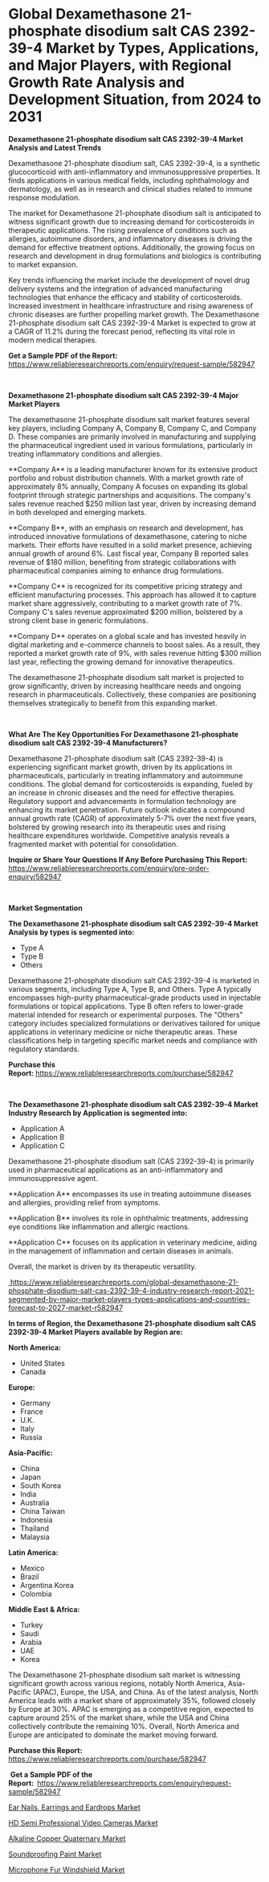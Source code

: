 <p><h1>Global Dexamethasone 21-phosphate disodium salt CAS 2392-39-4 Market by Types, Applications, and Major Players, with Regional Growth Rate Analysis and Development Situation, from 2024 to 2031</h1></p><p><strong>Dexamethasone 21-phosphate disodium salt CAS 2392-39-4 Market Analysis and Latest Trends</strong></p>
<p><p>Dexamethasone 21-phosphate disodium salt, CAS 2392-39-4, is a synthetic glucocorticoid with anti-inflammatory and immunosuppressive properties. It finds applications in various medical fields, including ophthalmology and dermatology, as well as in research and clinical studies related to immune response modulation. </p><p>The market for Dexamethasone 21-phosphate disodium salt is anticipated to witness significant growth due to increasing demand for corticosteroids in therapeutic applications. The rising prevalence of conditions such as allergies, autoimmune disorders, and inflammatory diseases is driving the demand for effective treatment options. Additionally, the growing focus on research and development in drug formulations and biologics is contributing to market expansion.</p><p>Key trends influencing the market include the development of novel drug delivery systems and the integration of advanced manufacturing technologies that enhance the efficacy and stability of corticosteroids. Increased investment in healthcare infrastructure and rising awareness of chronic diseases are further propelling market growth. The Dexamethasone 21-phosphate disodium salt CAS 2392-39-4 Market is expected to grow at a CAGR of 11.2% during the forecast period, reflecting its vital role in modern medical therapies.</p></p>
<p><strong>Get a Sample PDF of the Report:&nbsp;</strong> <a href="https://www.reliableresearchreports.com/enquiry/request-sample/582947?utm_campaign=36&utm_medium=2&utm_source=Github&utm_content=ia&utm_term=27092024&utm_id=dexamethasone-21-phosphate-disodium-salt-cas-2392-39-4">https://www.reliableresearchreports.com/enquiry/request-sample/582947</a></p>
<p>&nbsp;</p>
<p><strong>Dexamethasone 21-phosphate disodium salt CAS 2392-39-4 Major Market Players</strong></p>
<p><p>The dexamethasone 21-phosphate disodium salt market features several key players, including Company A, Company B, Company C, and Company D. These companies are primarily involved in manufacturing and supplying the pharmaceutical ingredient used in various formulations, particularly in treating inflammatory conditions and allergies.</p><p>**Company A** is a leading manufacturer known for its extensive product portfolio and robust distribution channels. With a market growth rate of approximately 8% annually, Company A focuses on expanding its global footprint through strategic partnerships and acquisitions. The company's sales revenue reached $250 million last year, driven by increasing demand in both developed and emerging markets.</p><p>**Company B**, with an emphasis on research and development, has introduced innovative formulations of dexamethasone, catering to niche markets. Their efforts have resulted in a solid market presence, achieving annual growth of around 6%. Last fiscal year, Company B reported sales revenue of $180 million, benefiting from strategic collaborations with pharmaceutical companies aiming to enhance drug formulations.</p><p>**Company C** is recognized for its competitive pricing strategy and efficient manufacturing processes. This approach has allowed it to capture market share aggressively, contributing to a market growth rate of 7%. Company C's sales revenue approximated $200 million, bolstered by a strong client base in generic formulations.</p><p>**Company D** operates on a global scale and has invested heavily in digital marketing and e-commerce channels to boost sales. As a result, they reported a market growth rate of 9%, with sales revenue hitting $300 million last year, reflecting the growing demand for innovative therapeutics.</p><p>The dexamethasone 21-phosphate disodium salt market is projected to grow significantly, driven by increasing healthcare needs and ongoing research in pharmaceuticals. Collectively, these companies are positioning themselves strategically to benefit from this expanding market.</p></p>
<p>&nbsp;</p>
<p><strong>What Are The Key Opportunities For Dexamethasone 21-phosphate disodium salt CAS 2392-39-4 Manufacturers?</strong></p>
<p><p>Dexamethasone 21-phosphate disodium salt (CAS 2392-39-4) is experiencing significant market growth, driven by its applications in pharmaceuticals, particularly in treating inflammatory and autoimmune conditions. The global demand for corticosteroids is expanding, fueled by an increase in chronic diseases and the need for effective therapies. Regulatory support and advancements in formulation technology are enhancing its market penetration. Future outlook indicates a compound annual growth rate (CAGR) of approximately 5-7% over the next five years, bolstered by growing research into its therapeutic uses and rising healthcare expenditures worldwide. Competitive analysis reveals a fragmented market with potential for consolidation.</p></p>
<p><strong>Inquire or Share Your Questions If Any Before Purchasing This Report:</strong> <a href="https://www.reliableresearchreports.com/enquiry/pre-order-enquiry/582947?utm_campaign=36&utm_medium=2&utm_source=Github&utm_content=ia&utm_term=27092024&utm_id=dexamethasone-21-phosphate-disodium-salt-cas-2392-39-4">https://www.reliableresearchreports.com/enquiry/pre-order-enquiry/582947</a></p>
<p>&nbsp;</p>
<p><strong>Market Segmentation</strong></p>
<p><strong>The Dexamethasone 21-phosphate disodium salt CAS 2392-39-4 Market Analysis by types is segmented into:</strong></p>
<p><ul><li>Type A</li><li>Type B</li><li>Others</li></ul></p>
<p><p>Dexamethasone 21-phosphate disodium salt CAS 2392-39-4 is marketed in various segments, including Type A, Type B, and Others. Type A typically encompasses high-purity pharmaceutical-grade products used in injectable formulations or topical applications. Type B often refers to lower-grade material intended for research or experimental purposes. The "Others" category includes specialized formulations or derivatives tailored for unique applications in veterinary medicine or niche therapeutic areas. These classifications help in targeting specific market needs and compliance with regulatory standards.</p></p>
<p><strong>Purchase this Report:&nbsp;</strong><a href="https://www.reliableresearchreports.com/purchase/582947?utm_campaign=36&utm_medium=2&utm_source=Github&utm_content=ia&utm_term=27092024&utm_id=dexamethasone-21-phosphate-disodium-salt-cas-2392-39-4">https://www.reliableresearchreports.com/purchase/582947</a></p>
<p>&nbsp;</p>
<p><strong>The Dexamethasone 21-phosphate disodium salt CAS 2392-39-4 Market Industry Research by Application is segmented into:</strong></p>
<p><ul><li>Application A</li><li>Application B</li><li>Application C</li></ul></p>
<p><p>Dexamethasone 21-phosphate disodium salt (CAS 2392-39-4) is primarily used in pharmaceutical applications as an anti-inflammatory and immunosuppressive agent. </p><p>**Application A** encompasses its use in treating autoimmune diseases and allergies, providing relief from symptoms. </p><p>**Application B** involves its role in ophthalmic treatments, addressing eye conditions like inflammation and allergic reactions. </p><p>**Application C** focuses on its application in veterinary medicine, aiding in the management of inflammation and certain diseases in animals. </p><p>Overall, the market is driven by its therapeutic versatility.</p></p>
<p><a href="https://www.reliableresearchreports.com/global-dexamethasone-21-phosphate-disodium-salt-cas-2392-39-4-industry-research-report-2021-segmented-by-major-market-players-types-applications-and-countries-forecast-to-2027-market-r582947?utm_campaign=36&utm_medium=2&utm_source=Github&utm_content=ia&utm_term=27092024&utm_id=dexamethasone-21-phosphate-disodium-salt-cas-2392-39-4">&nbsp;https://www.reliableresearchreports.com/global-dexamethasone-21-phosphate-disodium-salt-cas-2392-39-4-industry-research-report-2021-segmented-by-major-market-players-types-applications-and-countries-forecast-to-2027-market-r582947</a></p>
<p><strong>In terms of Region, the Dexamethasone 21-phosphate disodium salt CAS 2392-39-4 Market Players available by Region are:</strong></p>
<p>
    <p> <strong> North America: </strong>
        <ul>
            <li>United States</li>
            <li>Canada</li>
        </ul>
        </p> 
    <p> <strong> Europe: </strong>
        <ul>
            <li>Germany</li>
            <li>France</li>
            <li>U.K.</li>
            <li>Italy</li>
            <li>Russia</li>
        </ul>
        </p> 
    <p> <strong> Asia-Pacific: </strong>
        <ul>
            <li>China</li>
            <li>Japan</li>
            <li>South Korea</li>
            <li>India</li>
            <li>Australia</li>
            <li>China Taiwan</li>
            <li>Indonesia</li>
            <li>Thailand</li>
            <li>Malaysia</li>
        </ul>
        </p> 
    <p> <strong> Latin America: </strong>
        <ul>
            <li>Mexico</li>
            <li>Brazil</li>
            <li>Argentina Korea</li>
            <li>Colombia</li>
        </ul>
        </p> 
    <p> <strong> Middle East & Africa: </strong>
        <ul>
            <li>Turkey</li>
            <li>Saudi</li>
            <li>Arabia</li>
            <li>UAE</li>
            <li>Korea</li>
        </ul>
    </p>
    </p>
<p><p>The Dexamethasone 21-phosphate disodium salt market is witnessing significant growth across various regions, notably North America, Asia-Pacific (APAC), Europe, the USA, and China. As of the latest analysis, North America leads with a market share of approximately 35%, followed closely by Europe at 30%. APAC is emerging as a competitive region, expected to capture around 25% of the market share, while the USA and China collectively contribute the remaining 10%. Overall, North America and Europe are anticipated to dominate the market moving forward.</p></p>
<p><strong>Purchase this Report: </strong><a href="https://www.reliableresearchreports.com/purchase/582947?utm_campaign=36&utm_medium=2&utm_source=Github&utm_content=ia&utm_term=27092024&utm_id=dexamethasone-21-phosphate-disodium-salt-cas-2392-39-4">https://www.reliableresearchreports.com/purchase/582947</a></p>
<p>&nbsp;<strong>Get a Sample PDF of the Report:&nbsp;&nbsp;</strong><a href="https://www.reliableresearchreports.com/enquiry/request-sample/582947?utm_campaign=36&utm_medium=2&utm_source=Github&utm_content=ia&utm_term=27092024&utm_id=dexamethasone-21-phosphate-disodium-salt-cas-2392-39-4">https://www.reliableresearchreports.com/enquiry/request-sample/582947</a></p>
<p><strong></strong></p>
<p><p><a href="https://issuu.com/reportprime-2/docs/ear-nails-earrings-and-eardrops-mar_abdaaf30e19ed4?utm_campaign=36&utm_medium=2&utm_source=Github&utm_content=ia&utm_term=27092024&utm_id=dexamethasone-21-phosphate-disodium-salt-cas-2392-39-4">Ear Nails, Earrings and Eardrops Market</a></p><p><a href="https://github.com/SanjidaKhan901/Market-Research-Report-List-1/blob/main/hd-semi-professional-video-cameras-market.md?utm_campaign=36&utm_medium=2&utm_source=Github&utm_content=ia&utm_term=27092024&utm_id=dexamethasone-21-phosphate-disodium-salt-cas-2392-39-4">HD Semi Professional Video Cameras Market</a></p><p><a href="https://www.linkedin.com/pulse/alkaline-copper-quaternary-market-trends-strategic-insights-5j4kf?utm_campaign=36&utm_medium=2&utm_source=Github&utm_content=ia&utm_term=27092024&utm_id=dexamethasone-21-phosphate-disodium-salt-cas-2392-39-4">Alkaline Copper Quaternary Market</a></p><p><a href="https://www.linkedin.com/pulse/market-forecasting-change-global-soundproofing-paint-dynamics-uhllc?utm_campaign=36&utm_medium=2&utm_source=Github&utm_content=ia&utm_term=27092024&utm_id=dexamethasone-21-phosphate-disodium-salt-cas-2392-39-4">Soundproofing Paint Market</a></p><p><a href="https://issuu.com/reportprime-2/docs/microphone-fur-windshield-market-si_59a4f6718e9a1c?utm_campaign=36&utm_medium=2&utm_source=Github&utm_content=ia&utm_term=27092024&utm_id=dexamethasone-21-phosphate-disodium-salt-cas-2392-39-4">Microphone Fur Windshield Market</a></p></p>